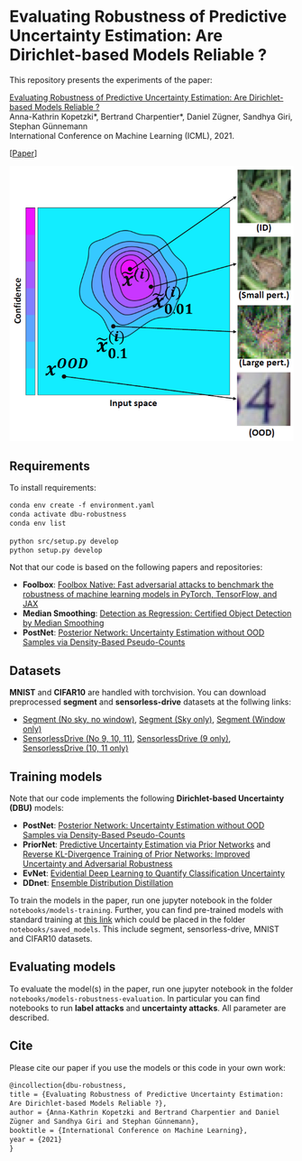 # Evaluating Robustness of Predictive Uncertainty Estimation: Are Dirichlet-based Models Reliable ?

This repository presents the experiments of the paper:

[Evaluating Robustness of Predictive Uncertainty Estimation: Are Dirichlet-based Models Reliable ?](https://arxiv.org/pdf/2010.14986.pdf)<br>
Anna-Kathrin Kopetzki*, Bertrand Charpentier*, Daniel Zügner, Sandhya Giri, Stephan Günnemann<br>
International Conference on Machine Learning (ICML), 2021.

[[Paper](https://arxiv.org/pdf/2010.14986.pdf)]

![Diagram](uncertainty-diagram.png?raw=true "Diagram")

## Requirements

To install requirements:

```setup
conda env create -f environment.yaml
conda activate dbu-robustness
conda env list

python src/setup.py develop
python setup.py develop
```

Not that our code is based on  the following papers and repositories:
* **Foolbox**: [Foolbox Native: Fast adversarial attacks to benchmark the robustness of machine learning models in PyTorch, TensorFlow, and JAX](https://github.com/bethgelab/foolbox)
* **Median Smoothing**: [Detection as Regression: Certified Object Detection by Median Smoothing](https://arxiv.org/abs/2007.03730)
* **PostNet**: [Posterior Network: Uncertainty Estimation without OOD Samples via Density-Based Pseudo-Counts](https://arxiv.org/abs/2006.09239)

## Datasets

**MNIST** and **CIFAR10** are handled with torchvision. You can download preprocessed **segment** and **sensorless-drive** datasets at the follwing links:
- [Segment (No sky, no window)](https://ln4.sync.com/dl/b11f03d60#4xvfj3iu-bbn47996-6kew5cs4-ypsnx3mc), [Segment (Sky only)](https://ln4.sync.com/dl/19d2faf60#pxg8uctx-4ne438bp-sygfijqp-vj5ddb3f), [Segment (Window only)](https://ln4.sync.com/dl/1b11ce520#npynj7em-fkvkup45-rstwcfkx-tuubuzs9)
- [SensorlessDrive (No 9, 10, 11)](https://ln4.sync.com/dl/a1e84d690#4hpe866n-ffpdv5uq-t7qmvjs3-usznuiid), [SensorlessDrive (9 only)](https://ln4.sync.com/dl/2c1741440#cerfgh9j-phzc6kav-jwx9yici-qxnfw64q), [SensorlessDrive (10, 11 only)](https://ln4.sync.com/dl/df42edea0#mpiqq4wv-scd56vif-3kec8si3-9uchrttd)

## Training models

Note that our code implements the following **Dirichlet-based Uncertainty (DBU)** models:
* **PostNet**: [Posterior Network: Uncertainty Estimation without OOD Samples via Density-Based Pseudo-Counts](https://arxiv.org/abs/2006.09239)
* **PriorNet**: [Predictive Uncertainty Estimation via Prior Networks](https://arxiv.org/abs/1802.10501) and [Reverse KL-Divergence Training of Prior Networks: Improved Uncertainty and Adversarial Robustness](https://arxiv.org/abs/1905.13472)
* **EvNet**: [Evidential Deep Learning to Quantify Classification Uncertainty](https://arxiv.org/abs/1806.01768)
* **DDnet**: [Ensemble Distribution Distillation](https://arxiv.org/abs/1905.00076)

To train the models in the paper, run one jupyter notebook in the folder `notebooks/models-training`. Further, you can find pre-trained models with standard training at [this link](https://ln4.sync.com/dl/d8ca79940#4du2jdvf-48nw6s55-9u8a8xdt-zprm4vwj) which could be placed in the folder `notebooks/saved_models`. This include segment, sensorless-drive, MNIST and CIFAR10 datasets.

## Evaluating models

To evaluate the model(s) in the paper, run one jupyter notebook in the folder `notebooks/models-robustness-evaluation`. In particular you can find notebooks to run **label attacks** and **uncertainty attacks**. All parameter are described.

## Cite
Please cite our paper if you use the models or this code in your own work:

```
@incollection{dbu-robustness,
title = {Evaluating Robustness of Predictive Uncertainty Estimation: Are Dirichlet-based Models Reliable ?},
author = {Anna-Kathrin Kopetzki and Bertrand Charpentier and Daniel Zügner and Sandhya Giri and Stephan Günnemann},
booktitle = {International Conference on Machine Learning},
year = {2021}
}
```
